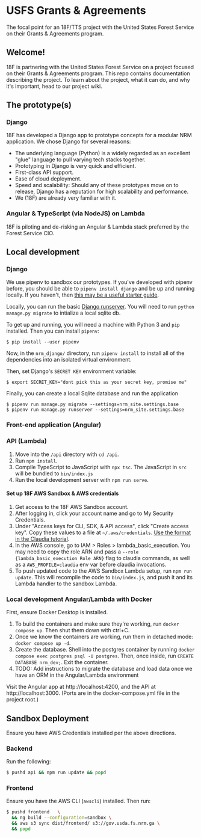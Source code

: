 # USFS Grants & Agreements
The focal point for an 18F/TTS project with the United States Forest Service on their Grants & Agreements program.


## Welcome!
18F is partnering with the United States Forest Service on a project focused on their Grants & Agreements program. This repo contains documentation describing the project. To learn about the project, what it can do, and why it's important, head to our project wiki.

## The prototype(s)

### Django
18F has developed a Django app to prototype concepts for a modular NRM application. We chose Django for several reasons:
* The underlying language (Python) is a widely regarded as an excellent "glue" language to pull varying tech stacks together.
* Prototyping in Django is very quick and efficient.
* First-class API support.
* Ease of cloud deployment.
* Speed and scalability: Should any of these prototypes move on to release, Django has a reputation for high scalability and performance.
* We (18F) are already very familiar with it.

### Angular & TypeScript (via NodeJS) on Lambda
18F is piloting and de-risking an Angular & Lambda stack preferred by the Forest Service CIO.

## Local development

### Django
We use pipenv to sandbox our prototypes. If you've developed with pipenv
before, you should be able to `pipenv install django` and be up and running
locally. If you haven't, then [this may be a useful starter
guide](https://djangoforbeginners.com/initial-setup/).

Locally, you can run the basic [Django
runserver](https://docs.djangoproject.com/en/3.1/ref/django-admin/#runserver).
You will need to run `python manage.py migrate` to intialize a local sqlite
db.

To get up and running, you will need a machine with Python 3 and `pip`
installed. Then you can install `pipenv`:

```
$ pip install --user pipenv
```

Now, in the `nrm_django/` directory, run `pipenv install` to install all of
the dependencies into an isolated virtual environment.

Then, set Django's `SECRET KEY` environment variable:

```
$ export SECRET_KEY="dont pick this as your secret key, promise me"
```

Finally, you can create a local Sqlite database and run the application

```
$ pipenv run manage.py migrate --settings=nrm_site.settings.base
$ pipenv run manage.py runserver --settings=nrm_site.settings.base
```

### Front-end application (Angular)

### API (Lambda)
1. Move into the `/api` directory with `cd /api`.
1. Run `npm install`.
1. Compile TypeScript to JavaScript with `npx tsc`. The JavaScript in `src` will be bundled to `bin/index.js`
1. Run the local development server with `npm run serve`.

#### Set up 18F AWS Sandbox & AWS credentials

1. Get access to the 18F AWS Sandbox account.
1. After logging in, click your account name and go to My Security Credentials.
1. Under "Access keys for CLI, SDK, & API access", click "Create access key". Copy these values to a file at `~/.aws/credentials`. [Use the format in the Claudia tutorial](https://claudiajs.com/tutorials/installing.html#lazy-quick-start).
1. In the AWS console, go to IAM > Roles > lambda_basic_execution. You may need to copy the role ARN and pass a `--role {lambda_basic_execution Role ARN}` flag to claudia commands, as well as a `AWS_PROFILE=claudia` env var before claudia invocations.
1. To push updated code to the AWS Sandbox Lambda setup, run `npm run update`. This will recompile the code to `bin/index.js`, and push it and its Lambda handler to the sandbox Lambda.

### Local development Angular/Lambda with Docker

First, ensure Docker Desktop is installed.

1. To build the containers and make sure they're working, run `docker compose up`. Then shut them down with ctrl+C.
1. Once we know the containers are working, run them in detached mode: `docker compose up -d`.
1. Create the database. Shell into the postgres container by running `docker compose exec postgres psql -U postgres`. Then, once inside, run `CREATE DATABASE nrm_dev;`. Exit the container.
1. TODO: Add instructions to migrate the database and load data once we have an ORM in the Angular/Lambda environment

Visit the Angular app at http://localhost:4200, and the API at http://localhost:3000. (Ports are in the docker-compose.yml file in the project root.)


## Sandbox Deployment

Ensure you have AWS Credentials installed per the above directions.

### Backend

Run the following:

```bash
$ pushd api && npm run update && popd
```

### Frontend

Ensure you have the AWS CLI (`awscli`) installed. Then run:

```bash
$ pushd frontend   \
  && ng build --configuration=sandbox \
  && aws s3 sync dist/frontend/ s3://gov.usda.fs.nrm.ga \
  && popd
```
